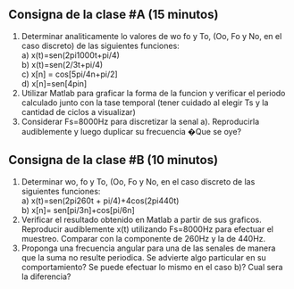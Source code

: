 ## Consigna de la clase #A (15 minutos)

1. Determinar analiticamente lo valores de wo fo y To, (Oo, Fo y No, en el caso discreto) de las siguientes funciones:  
   a) x(t)=sen(2pi1000t+pi/4)  
   b) x(t)=sen(2/3t+pi/4)  
   c) x[n] = cos[5pi/4n+pi/2]  
   d) x[n]=sen[4pin]
2. Utilizar Matlab para graficar la forma de la funcion y verificar el periodo calculado junto con la tase temporal (tener cuidado al elegir Ts y la cantidad de ciclos a visualizar)
3. Considerar Fs=8000Hz para discretizar la senal a). Reproducirla audiblemente y luego duplicar su frecuencia �Que se oye?

## Consigna de la clase #B (10 minutos)

1. Determinar wo, fo y To, (Oo, Fo y No, en el caso discreto de las siguientes funciones:  
   a) x(t)=sen(2pi260t + pi/4)+4cos(2pi440t)  
   b) x[n]= sen[pi/3n]+cos[pi/6n]
2. Verificar el resultado obtenido en Matlab a partir de sus graficos. Reproducir audiblemente x(t) utilizando Fs=8000Hz para efectuar el muestreo. Comparar con la componente de 260Hz y la de 440Hz.
3. Proponga una frecuencia angular para una de las senales de manera que la suma no resulte periodica. Se advierte algo particular en su comportamiento? Se puede efectuar lo mismo en el caso b)? Cual sera la diferencia?
